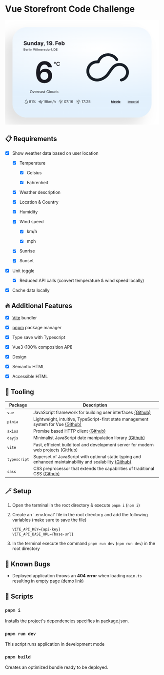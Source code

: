 # Vue Storefront Code Challenge

![Preview of the weather widget](/screenshot/preview.png)

<!-- ## [Demo link](https://cottoneyejoee.github.io/vue_storefront/) -->

<!-- ## :pushpin: Foreword
Vue 3 + TypeScript + Vite + Pinia
focus on new technologies and coding patterns-->

## :clipboard: Requirements

- [x] Show weather data based on user location

  - [x] Temperature

    - [x] Celsius

    - [x] Fahrenheit

  - [x] Weather description

  - [x] Location & Country

  - [x] Humidity

  - [x] Wind speed

    - [x] km/h

    - [x] mph

  - [x] Sunrise

  - [x] Sunset

- [x] Unit toggle

  - [x] Reduced API calls (convert temperature & wind speed locally)

- [x] Cache data locally

## :fire: Additional Features

- [x] [Vite](https://vitejs.dev/) bundler

- [x] [pnpm](https://pnpm.io/) package manager

- [x] Type save with Typescript

- [x] Vue3 (100% composition API)

- [x] Design

- [x] Semantic HTML

- [x] Accessible HTML

<!-- - [ ] Refresh timer -->

<!-- - [ ] Theme switch for dark and light mode -->

<!-- - [ ] Unit Tests -->

<!-- - [ ] Fully responsive design (set to mobile dimension for presentation) -->

<!-- - [ ] [Demo](https://cottoneyejoee.github.io/vue_storefront/) is deployed on github pages -->

## :toolbox: Tooling

| Package      | Description                                                                                                                                          |
| ------------ | ---------------------------------------------------------------------------------------------------------------------------------------------------- |
| `vue`        | JavaScript framework for building user interfaces [(Github)](https://github.com/vuejs/core)                                                          |
| `pinia`      | Lightweight, intuitive, TypeScript-first state management system for Vue [(Github)](https://github.com/vuejs/pinia)                                  |
| `axios`      | Promise based HTTP client [(Github)](https://github.com/axios/axios)                                                                                 |
| `dayjs`      | Minimalist JavaScript date manipulation library [(Github)](https://github.com/iamkun/dayjs)                                                          |
| `vite`       | Fast, efficient build tool and development server for modern web projects [(GitHub)](https://github.com/vitejs/vite)                                 |
| `typescript` | Superset of JavaScript with optional static typing and enhanced maintainability and scalability [(Github)](hhttps://github.com/microsoft/TypeScript) |
| `sass`       | CSS preprocessor that extends the capabilities of traditional CSS [(Github)](https://github.com/sass/sass)                                           |

## :magic_wand: Setup

1. Open the terminal in the root directory & execute `pnpm i` (`npm i`)

1. Create an `.env.local' file in the root directory and add the following variables (make sure to save the file)

   ```env
   VITE_API_KEY={api-key}
   VITE_API_BASE_URL={base-url}
   ```

1. In the terminal execute the command `pnpm run dev` (`npm run dev`) in the root directory

<!-- ## :construction: TODO

-  -->

## :lady_beetle: Known Bugs

- Deployed application throws an **404 error** when loading `main.ts` resulting in empty page [(demo link)](https://cottoneyejoee.github.io/vue_storefront/)

## :scroll: Scripts

### `pnpm i`

Installs the project's dependencies specifies in package.json.

### `pnpm run dev`

This script runs application in development mode

<!-- ### `pnpm test`
This script runs vitest watcher-->

### `pnpm build`

Creates an optimized bundle ready to be deployed.
